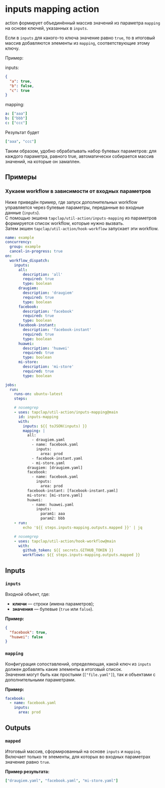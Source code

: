 # inputs mapping action

action формирует объединённый массив значений из параметра `mapping` на основе ключей, указанных в `inputs`.

Если в `inputs` для какого-то ключа значение равно `true`, то в итоговый массив добавляются элементы из `mapping`, соответствующие этому ключу.

Пример:

inputs:
```json
{
  "a": true,
  "b": false,
  "c": true
}
```

mapping:
```yaml
a: ["aaa"]
b: ["bbb"]
c: ["ccc"]
```

Результат будет
```yaml
["aaa", "ccc"]
```

Таким образом, удобно обрабатывать набор булевых параметров: для каждого параметра, равного true, автоматически собирается массив значений, на которые он замаплен.


## Примеры

### Хукаем workflow в зависимости от входных параметров

Ниже приведён пример, где запуск дополнительных workflow управляется через булевые параметры, переданные во входные данные (`inputs`).  
С помощью экшена `tapclap/util-action/inputs-mapping` из параметров формируется список workflow, которые нужно вызвать.  
Затем экшен `tapclap/util-action/hook-workflow` запускает эти workflow.
 

```yaml
name: example
concurrency:
  group: example
  cancel-in-progress: true
on:
  workflow_dispatch:
    inputs:
      all:
        description: 'all'
        required: true
        type: boolean
      draugiem:
        description: 'draugiem'
        required: true
        type: boolean
      facebook:
        description: 'facebook'
        required: true
        type: boolean
      facebook-instant:
        description: 'facebook-instant'
        required: true
        type: boolean
      huawei:
        description: 'huawei'
        required: true
        type: boolean
      mi-store:
        description: 'mi-store'
        required: true
        type: boolean

jobs:
  run:
    runs-on: ubuntu-latest
    steps:

    # nosemgrep
    - uses: tapclap/util-action/inputs-mapping@main
      id: inputs-mapping
      with:
        inputs: ${{ toJSON(inputs) }}
        mapping: |
          all: 
            - draugiem.yaml
            - name: facebook.yaml
              inputs:
                area: prod
            - facebook-instant.yaml
            - mi-store.yaml
          draugiem: [draugiem.yaml]
          facebook:
            - name: facebook.yaml
              inputs:
                area: prod
          facebook-instant: [facebook-instant.yaml]
          mi-store: [mi-store.yaml]
          huawei: 
            - name: huawei.yaml
              inputs:
                param1: aaa
                param2: bbb
    - run: 
        echo '${{ steps.inputs-mapping.outputs.mapped }}' | jq

    # nosemgrep
    - uses: tapclap/util-action/hook-workflow@main
      with:
        github_token: ${{ secrets.GITHUB_TOKEN }}
        workflows: ${{ steps.inputs-mapping.outputs.mapped }}

```


## Inputs

### `inputs`
Входной объект, где:  
- **ключи** — строки (имена параметров);  
- **значения** — булевые (`true` или `false`).  

**Пример:**
```json
{
  "facebook": true,
  "huawei": false
}
```

### `mapping`

Конфигурация сопоставлений, определяющая, какой ключ из `inputs` должен добавлять какие элементы в итоговый список.  
Значения могут быть как простыми (`["file.yaml"]`), так и объектами с дополнительными параметрами.

**Пример:**
```yaml
facebook:
  - name: facebook.yaml
    inputs:
      area: prod
```


## Outputs

### `mapped`

Итоговый массив, сформированный на основе `inputs` и `mapping`.  
Включает только те элементы, для которых во входных параметрах значение равно `true`.

**Пример результата:**
```yaml
["draugiem.yaml", "facebook.yaml", "mi-store.yaml"]
```
